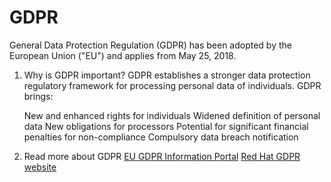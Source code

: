 
# **GDPR**

General Data Protection Regulation (GDPR) has been adopted by the European Union ("EU") and applies from May 25, 2018.

1. Why is GDPR important?
    GDPR establishes a stronger data protection regulatory framework for processing personal data of individuals. GDPR brings:

    New and enhanced rights for individuals
    Widened definition of personal data
    New obligations for processors
    Potential for significant financial penalties for non-compliance
    Compulsory data breach notification
2. Read more about GDPR
    [EU GDPR Information Portal](https://www.eugdpr.org/)
    [Red Hat GDPR website](https://www.redhat.com/en/gdpr)
